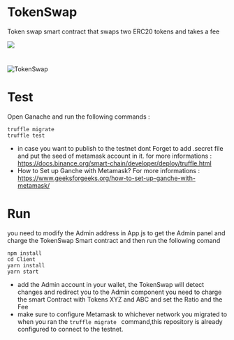 # TokenSwap

Token swap smart contract that swaps two ERC20 tokens and takes a fee

[![](https://img.shields.io/badge/Donate-yellow?style=for-the-badge)](https://www.patreon.com/free_college)

# 
![TokenSwap](https://user-images.githubusercontent.com/24751547/140658739-c6c999c0-e3c8-4250-a34c-d755ea9801f9.png)

# Test

Open Ganache and run the following commands :

```
truffle migrate
truffle test
```

- in case you want to publish to the testnet dont Forget to add .secret file and put the seed of metamask account in it. for more informations : https://docs.binance.org/smart-chain/developer/deploy/truffle.html
- How to Set up Ganche with Metamask? For more informations : https://www.geeksforgeeks.org/how-to-set-up-ganche-with-metamask/

# Run

you need to modify the Admin address in App.js to get the Admin panel and charge the TokenSwap Smart contract and then run the following comand

```
npm install
cd Client
yarn install
yarn start
```

- add the Admin account in your wallet, the TokenSwap will detect changes and redirect you to the Admin component
  you need to charge the smart Contract with Tokens XYZ and ABC and set the Ratio and the Fee
- make sure to configure Metamask to whichever network you migrated to when you ran the `truffle migrate ` command,this repository is already configured to connect to the testnet.
